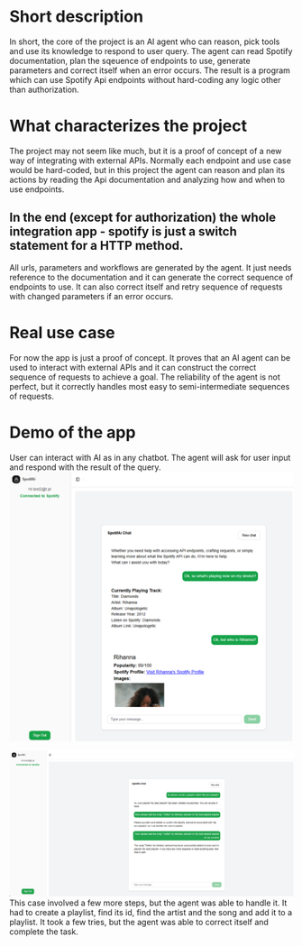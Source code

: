 # Short description
In short, the core of the project is an AI agent who can reason, pick tools and use its knowledge to respond to user query.
The agent can read Spotify documentation, plan the sqeuence of endpoints to use, generate parameters and correct itself when an error occurs.
The result is a program which can use Spotify Api endpoints without hard-coding any logic other than authorization.

# What characterizes the project
The project may not seem like much, but it is a proof of concept of a new way of integrating with external APIs.
Normally each endpoint and use case would be hard-coded, but in this project the agent can reason and plan its actions by reading the Api documentation and analyzing how and when to use endpoints.

## In the end (except for authorization) the whole integration app - spotify is just a switch statement for a HTTP method.
All urls, parameters and workflows are generated by the agent.
It just needs reference to the documentation and it can generate the correct sequence of endpoints to use.
It can also correct itself and retry sequence of requests with changed parameters if an error occurs.

# Real use case
For now the app is just a proof of concept. It proves that an AI agent can be used to interact with external APIs and it can construct the correct sequence of requests to achieve a goal.
The reliability of the agent is not perfect, but it correctly handles most easy to semi-intermediate sequences of requests.

# Demo of the app
User can interact with AI as in any chatbot. The agent will ask for user input and respond with the result of the query.
![image info](./assets/demo.png)


![image info](./assets/playlist-demo.png) This case involved a few more steps, but the agent was able to handle it. 
It had to create a playlist, find its id, find the artist and the song and add it to a playlist.
It took a few tries, but the agent was able to correct itself and complete the task.



